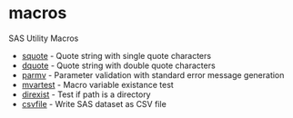 # macros
SAS Utility Macros

* [squote](squote.sas) - Quote string with single quote characters
* [dquote](dquote.sas) - Quote string with double quote characters
* [parmv](parmv.sas) - Parameter validation with standard error message generation
* [mvartest](mvartest.sas) - Macro variable existance test
* [direxist](direxist.sas) - Test if path is a directory
* [csvfile](csvfile.sas) - Write SAS dataset as CSV file
